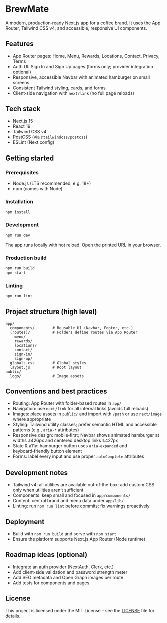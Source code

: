 # BrewMate

A modern, production‑ready Next.js app for a coffee brand. It uses the App Router, Tailwind CSS v4, and accessible, responsive UI components.

## Features
- App Router pages: Home, Menu, Rewards, Locations, Contact, Privacy, Terms
- Auth UI: Sign In and Sign Up pages (forms only; provider integration optional)
- Responsive, accessible Navbar with animated hamburger on small screens
- Consistent Tailwind styling, cards, and forms
- Client‑side navigation with `next/link` (no full page reloads)

## Tech stack
- Next.js 15
- React 19
- Tailwind CSS v4
- PostCSS (via `@tailwindcss/postcss`)
- ESLint (Next config)

## Getting started
### Prerequisites
- Node.js (LTS recommended, e.g. 18+)
- npm (comes with Node)

### Installation
```bash
npm install
```

### Development
```bash
npm run dev
```
The app runs locally with hot reload. Open the printed URL in your browser.

### Production build
```bash
npm run build
npm start
```

### Linting
```bash
npm run lint
```

## Project structure (high level)
```
app/
  components/        # Reusable UI (Navbar, Footer, etc.)
  (routes)/          # Folders define routes via App Router
    menu/
    rewards/
    locations/
    contact/
    sign-in/
    sign-up/
  globals.css        # Global styles
  layout.js          # Root layout
public/
  logo/              # Image assets
```

## Conventions and best practices
- Routing: App Router with folder-based routes in `app/`
- Navigation: use `next/link` for all internal links (avoids full reloads)
- Images: place assets in `public/` and import with `/path` or use `next/image` where appropriate
- Styling: Tailwind utility classes; prefer semantic HTML and accessible patterns (e.g., `aria-*` attributes)
- Responsive design: mobile‑first; Navbar shows animated hamburger at widths ≤426px and centered desktop links ≥427px
- State & a11y: hamburger button uses `aria-expanded` and keyboard‑friendly button element
- Forms: label every input and use proper `autoComplete` attributes

## Development notes
- Tailwind v4: all utilities are available out‑of‑the‑box; add custom CSS only when utilities aren’t sufficient
- Components: keep small and focused in `app/components/`
- Content: central brand and menu data under `app/lib/`
- Linting: run `npm run lint` before commits; fix warnings proactively

## Deployment
- Build with `npm run build` and serve with `npm start`
- Ensure the platform supports Next.js App Router (Node runtime)

## Roadmap ideas (optional)
- Integrate an auth provider (NextAuth, Clerk, etc.)
- Add client-side validation and password strength meter
- Add SEO metadata and Open Graph images per route
- Add tests for components and pages

## License
This project is licensed under the MIT License – see the [LICENSE](./LICENSE) file for details.
